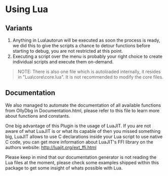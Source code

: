 # Using Lua #

## Variants ##
  1. Anything in Lua\autorun will be executed as soon the process is ready, we did this to give the scripts a chance to detour functions before starting to debug, you are not restricted at this point.
  1. Executing a script over the menu is probably your right choice to create individual scripts and execute them on-demand.

> NOTE: There is also one file which is autoloaded internally, it resides in "Lua\core\core.lua". It is not recommended to modify the core files.

## Documentation ##
We also managed to automate the documentation of all available functions from OllyDbg in Documentation.html, please refer to this file to learn more about functions and constants.

One big advantage of this Plugin is the usage of LuaJIT. If you are not aware of what LuaJIT is or what its capable of then you missed something big, LuaJIT allows to use C declarations inside your Lua script to use native C code, you can get more information about LuaJIT's FFI library on the authors website: http://luajit.org/ext_ffi.html

Please keep in mind that our documentation generator is not reading the Lua files at the moment, please check some examples shipped within this package to get some insight of whats possible with Lua.